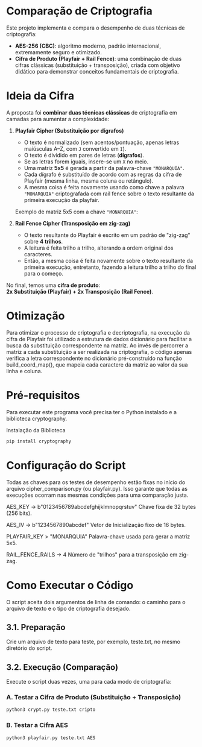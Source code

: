 # Comparação de Criptografia

Este projeto implementa e compara o desempenho de duas técnicas de criptografia:

- **AES-256 (CBC)**: algoritmo moderno, padrão internacional, extremamente seguro e otimizado.
- **Cifra de Produto (Playfair + Rail Fence)**: uma combinação de duas cifras clássicas (substituição + transposição), criada com objetivo didático para demonstrar conceitos fundamentais de criptografia.

# Ideia da Cifra

A proposta foi **combinar duas técnicas clássicas** de criptografia em camadas para aumentar a complexidade:

1. **Playfair Cipher (Substituição por dígrafos)**  
   - O texto é normalizado (sem acentos/pontuação, apenas letras maiúsculas A–Z, com `J` convertido em `I`).  
   - O texto é dividido em pares de letras (**dígrafos**).  
   - Se as letras forem iguais, insere-se um `X` no meio.  
   - Uma matriz **5x5** é gerada a partir da palavra-chave `"MONARQUIA"`.  
   - Cada dígrafo é substituído de acordo com as regras da cifra de Playfair (mesma linha, mesma coluna ou retângulo).
   - A mesma coisa é feita novamente usando como chave a palavra `"MONARQUIA"` criptografada com rail fence sobre o texto resultante da primeira execução da playfair.

   Exemplo de matriz 5x5 com a chave `"MONARQUIA"`:

2. **Rail Fence Cipher (Transposição em zig-zag)**  
   - O texto resultante do Playfair é escrito em um padrão de "zig-zag" sobre **4 trilhos**.  
   - A leitura é feita trilho a trilho, alterando a ordem original dos caracteres. 
   - Então, a mesma coisa é feita novamente sobre o texto resultante da primeira execução, entretanto, fazendo a leitura trilho a trilho do final para o começo.

No final, temos uma **cifra de produto**:  
 **2x Substituição (Playfair)  + 2x Transposição (Rail Fence)**. 

# Otimização

Para otimizar o processo de criptografia e decriptografia, na execução da cifra de Playfair foi utilizado a estrutura de dados dicionário para facilitar a busca da substituição correspondente na matriz. Ao invés de percorrer a matriz a cada substituição a ser realizada na criptografia, o código apenas verifica a letra correspondente no dicionário pré-construído na função build_coord_map(), que mapeia cada caractere da matriz ao valor da sua linha e coluna.

# Pré-requisitos

Para executar este programa você precisa ter o Python instalado e a biblioteca cryptography.

Instalação da Biblioteca
```bash
pip install cryptography
```

# Configuração do Script
Todas as chaves para os testes de desempenho estão fixas no início do arquivo cipher_comparison.py (ou playfair.py). Isso garante que todas as execuções ocorram nas mesmas condições para uma comparação justa.

AES_KEY -> b"0123456789abcdefghijklmnopqrstuv"  Chave fixa de 32 bytes (256 bits).

AES_IV  -> b"1234567890abcdef" Vetor de Inicialização fixo de 16 bytes.

PLAYFAIR_KEY  > "MONARQUIA"  Palavra-chave usada para gerar a matriz 5x5.

RAIL_FENCE_RAILS  -> 4  Número de "trilhos" para a transposição em zig-zag.

# Como Executar o Código
O script aceita dois argumentos de linha de comando: o caminho para o arquivo de texto e o tipo de criptografia desejado.

## 3.1. Preparação
Crie um arquivo de texto para teste, por exemplo, teste.txt, no mesmo diretório do script.

## 3.2. Execução (Comparação)
Execute o script duas vezes, uma para cada modo de criptografia:

### A. Testar a Cifra de Produto (Substituição + Transposição)
```bash
python3 crypt.py teste.txt cripto
```

### B. Testar a Cifra AES
```bash
python3 playfair.py teste.txt AES
```
